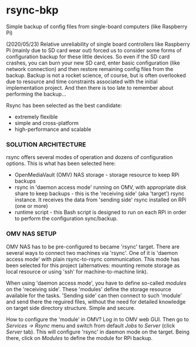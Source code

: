 # rsync-bkp
Simple backup of config files from single-board computers (like Raspberry Pi)

(2020/05/23) Relative unreliability of single board controllers like Raspberry Pi (mainly due to SD card wear out) forced us to consider some forms of configuration backup for these little devices. So even if the SD card crashes, you can burn your new SD card, enter basic configuration (like network connection) and then restore remaining config files from the backup. Backup is not a rocket science, of course, but is often overlooked due to resource and time constraints associated with the initial implementation project. And then there is too late to remember about performing the backup... 

Rsync has been selected as the best candidate:
  * extremely flexible
  * simple and cross-platform
  * high-performance and scalable

### SOLUTION ARCHITECTURE
rsync offers several modes of operation and dozens of configuration options. This is what has been selected here:
  * OpenMediaVault (OMV) NAS storage - storage resource to keep RPi backups
  * rsync in 'daemon access mode' running on OMV, with appropriate disk share to keep backups - this is the 'receiving side' (aka 'target') rsync instance. It receives the data from 'sending side' rsync installed on RPi (one or more)
  * runtime script - this Bash script is designed to run on each RPi in order to perform the configuration sync/backup.
  
###  OMV NAS SETUP

OMV NAS has to be pre-configured to became 'rsync' target. There are several ways to connect two machines via 'rsync'. One of it is 'daemon access mode' with plain rsync-to-rsync communication. This mode has been selected for this project (alternatives: mounting remote storage as local resource or using 'ssh' for machine-to-machine link). 

When using 'daemon access mode', you have to define so-called *modules* on the 'receiving side'. These 'modules' define the storage resource available for the tasks. 'Sending side' can then connect to such 'module' and send there the reguired files, without the need for detailed knowledge on target side directory structure. Simple and secure.

How to configure the 'module' in OMV? Log in to OMV web GUI. Then go to *Services → Rsync* menu and switch from default *Jobs* to *Server* (click *Server* tab). This will configure 'rsync' in daemon mode on the target. Being there, click on *Modules* to define the module for RPi backup. 
